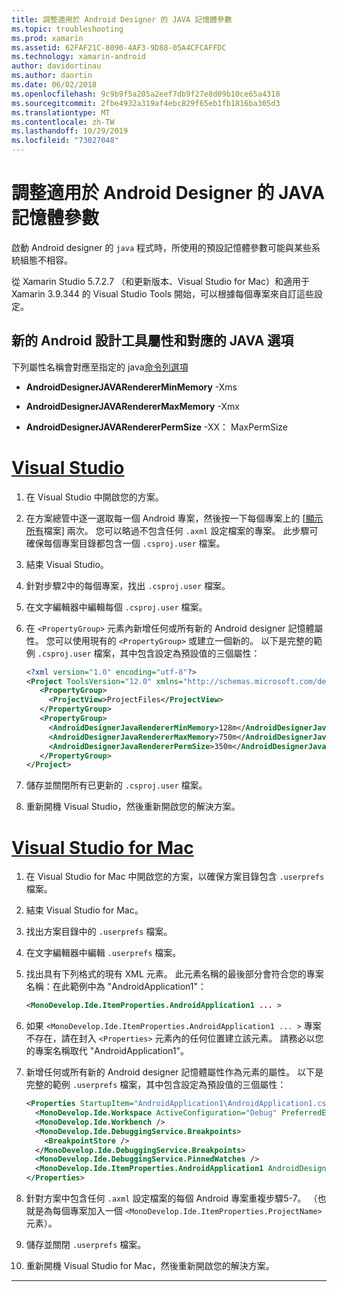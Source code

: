 ```yaml
---
title: 調整適用於 Android Designer 的 JAVA 記憶體參數
ms.topic: troubleshooting
ms.prod: xamarin
ms.assetid: 62FAF21C-8090-4AF3-9D88-05A4CFCAFFDC
ms.technology: xamarin-android
author: davidortinau
ms.author: daortin
ms.date: 06/02/2018
ms.openlocfilehash: 9c9b9f5a205a2eef7db9f27e8d09b10ce65a4318
ms.sourcegitcommit: 2fbe4932a319af4ebc829f65eb1fb1816ba305d3
ms.translationtype: MT
ms.contentlocale: zh-TW
ms.lasthandoff: 10/29/2019
ms.locfileid: "73027048"
---
```

# <a name="adjusting-java-memory-parameters-for-the-android-designer"></a>調整適用於 Android Designer 的 JAVA 記憶體參數

啟動 Android designer 的 `java` 程式時，所使用的預設記憶體參數可能與某些系統組態不相容。

從 Xamarin Studio 5.7.2.7 （和更新版本、Visual Studio for Mac）和適用于 Xamarin 3.9.344 的 Visual Studio Tools 開始，可以根據每個專案來自訂這些設定。

## <a name="new-android-designer-properties-and-corresponding-java-options"></a>新的 Android 設計工具屬性和對應的 JAVA 選項

下列屬性名稱會對應至指定的 java[命令列選項](https://docs.oracle.com/javase/7/docs/technotes/tools/windows/java.html)

- **AndroidDesignerJAVARendererMinMemory** -Xms

- **AndroidDesignerJAVARendererMaxMemory** -Xmx

- **AndroidDesignerJAVARendererPermSize** -XX： MaxPermSize

# <a name="visual-studiotabwindows"></a>[Visual Studio](#tab/windows)

1. 在 Visual Studio 中開啟您的方案。

2. 在方案總管中逐一選取每一個 Android 專案，然後按一下每個專案上的 [[顯示所有](https://docs.microsoft.com/previous-versions/visualstudio/visual-studio-2008/4afxey9h(v=vs.90))檔案] 兩次。 您可以略過不包含任何 `.axml` 設定檔案的專案。 此步驟可確保每個專案目錄都包含一個 `.csproj.user` 檔案。

3. 結束 Visual Studio。

4. 針對步驟2中的每個專案，找出 `.csproj.user` 檔案。

5. 在文字編輯器中編輯每個 `.csproj.user` 檔案。

6. 在 `<PropertyGroup>` 元素內新增任何或所有新的 Android designer 記憶體屬性。 您可以使用現有的 `<PropertyGroup>` 或建立一個新的。 以下是完整的範例 `.csproj.user` 檔案，其中包含設定為預設值的三個屬性：

    ```xml
    <?xml version="1.0" encoding="utf-8"?>
    <Project ToolsVersion="12.0" xmlns="http://schemas.microsoft.com/developer/msbuild/2003">
       <PropertyGroup>
         <ProjectView>ProjectFiles</ProjectView>
       </PropertyGroup>
       <PropertyGroup>
         <AndroidDesignerJavaRendererMinMemory>128m</AndroidDesignerJavaRendererMinMemory>
         <AndroidDesignerJavaRendererMaxMemory>750m</AndroidDesignerJavaRendererMaxMemory>
         <AndroidDesignerJavaRendererPermSize>350m</AndroidDesignerJavaRendererPermSize>
       </PropertyGroup>
    </Project>
    ```

7. 儲存並關閉所有已更新的 `.csproj.user` 檔案。

8. 重新開機 Visual Studio，然後重新開啟您的解決方案。

# <a name="visual-studio-for-mactabmacos"></a>[Visual Studio for Mac](#tab/macos)

1. 在 Visual Studio for Mac 中開啟您的方案，以確保方案目錄包含 `.userprefs` 檔案。

2. 結束 Visual Studio for Mac。

3. 找出方案目錄中的 `.userprefs` 檔案。

4. 在文字編輯器中編輯 `.userprefs` 檔案。

5. 找出具有下列格式的現有 XML 元素。 此元素名稱的最後部分會符合您的專案名稱：在此範例中為 "AndroidApplication1"：

    ```xml
    <MonoDevelop.Ide.ItemProperties.AndroidApplication1 ... >
    ```

6. 如果 `<MonoDevelop.Ide.ItemProperties.AndroidApplication1 ... >` 專案不存在，請在封入 `<Properties>` 元素內的任何位置建立該元素。 請務必以您的專案名稱取代 "AndroidApplication1"。

7. 新增任何或所有新的 Android designer 記憶體屬性作為元素的屬性。 以下是完整的範例 `.userprefs` 檔案，其中包含設定為預設值的三個屬性：

    ```xml
    <Properties StartupItem="AndroidApplication1\AndroidApplication1.csproj">
      <MonoDevelop.Ide.Workspace ActiveConfiguration="Debug" PreferredExecutionTarget="Android.SelectDevice" />
      <MonoDevelop.Ide.Workbench />
      <MonoDevelop.Ide.DebuggingService.Breakpoints>
        <BreakpointStore />
      </MonoDevelop.Ide.DebuggingService.Breakpoints>
      <MonoDevelop.Ide.DebuggingService.PinnedWatches />
      <MonoDevelop.Ide.ItemProperties.AndroidApplication1 AndroidDesignerJavaRendererMinMemory="128m" AndroidDesignerJavaRendererMaxMemory="750m" AndroidDesignerJavaRendererPermSize="350m" />
    </Properties>
    ```

8. 針對方案中包含任何 `.axml` 設定檔案的每個 Android 專案重複步驟5-7。 （也就是為每個專案加入一個 `<MonoDevelop.Ide.ItemProperties.ProjectName>` 元素）。

9. 儲存並關閉 `.userprefs` 檔案。

10. 重新開機 Visual Studio for Mac，然後重新開啟您的解決方案。

-----
